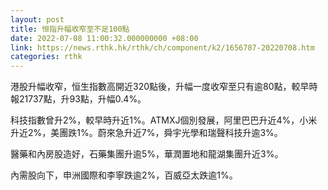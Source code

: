 ```yaml
---
layout: post
title: 恒指升幅收窄至不足100點
date: 2022-07-08 11:00:32.000000000 +08:00
link: https://news.rthk.hk/rthk/ch/component/k2/1656787-20220708.htm
categories: rthk
---
```


港股升幅收窄，恒生指數高開近320點後，升幅一度收窄至只有逾80點，較早時報21737點，升93點，升幅0.4%。

科技指數曾升2%，較早時升近1%。ATMXJ個別發展，阿里巴巴升近4%，小米升近2%，美團跌1%。蔚來急升近7%，舜宇光學和瑞聲科技升逾3%。

醫藥和內房股造好，石藥集團升逾5%，華潤置地和龍湖集團升近3%。

內需股向下，申洲國際和李寧跌逾2%，百威亞太跌逾1%。
